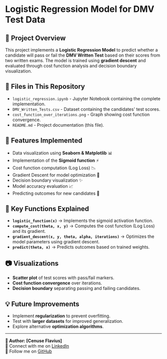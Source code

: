 # Logistic Regression Model for DMV Test Data

## 📌 Project Overview

This project implements a **Logistic Regression Model** to predict whether a candidate will pass or fail the **DMV Written Test** based on their scores from two written exams. The model is trained using **gradient descent** and evaluated through cost function analysis and decision boundary visualization.

## 📂 Files in This Repository

- `logistic_regression.ipynb` - Jupyter Notebook containing the complete implementation.
- `DMV_Written_Tests.csv` - Dataset containing the candidates' test scores.
- `cost_function_over_iterations.png` - Graph showing cost function convergence.
- `README.md` - Project documentation (this file).

## 🚀 Features Implemented

- Data visualization using **Seaborn & Matplotlib** 📊
- Implementation of the **Sigmoid function** ⚡
- Cost function computation (Log Loss) 📉
- Gradient Descent for model optimization 🔄
- Decision boundary visualization ✨
- Model accuracy evaluation 📈
- Predicting outcomes for new candidates 🎯

## 🔬 Key Functions Explained

- **`logistic_function(x)`** → Implements the sigmoid activation function.
- **`compute_cost(theta, x, y)`** → Computes the cost function (Log Loss) and its gradient.
- **`gradient_descent(x, y, theta, alpha, iterations)`** → Optimizes the model parameters using gradient descent.
- **`predict(theta, x)`** → Predicts outcomes based on trained weights.

## 📷 Visualizations

- **Scatter plot** of test scores with pass/fail markers.
- **Cost function convergence** over iterations.
- **Decision boundary** separating passing and failing candidates.

## 💡 Future Improvements

- Implement **regularization** to prevent overfitting.
- Test with **larger datasets** for improved generalization.
- Explore alternative **optimization algorithms**.

---

**🔗 Author: [Cenuse Flavius]**  
🚀 Connect with me on [LinkedIn](https://www.linkedin.com/in/flavius-cenuse/)  
🐍 Follow me on [GitHub](https://github.com/Flav-Flavius)
